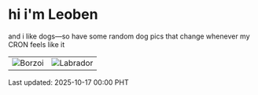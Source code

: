 # hi i'm Leoben

and i like dogs—so have some random dog pics that change whenever my CRON feels like it

|  |  |
|--------|----------|
| ![Borzoi](https://random-dog-vercel.vercel.app/api/random-borzoi?v=1760630458) | ![Labrador](https://random-dog-vercel.vercel.app/api/random-labrador?v=1760630458) |

Last updated: 2025-10-17 00:00 PHT
